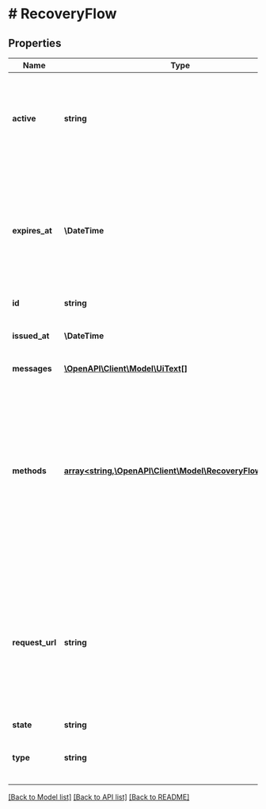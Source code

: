 # # RecoveryFlow

## Properties

Name | Type | Description | Notes
------------ | ------------- | ------------- | -------------
**active** | **string** | Active, if set, contains the registration method that is being used. It is initially not set. | [optional]
**expires_at** | **\DateTime** | ExpiresAt is the time (UTC) when the request expires. If the user still wishes to update the setting, a new request has to be initiated. |
**id** | **string** |  |
**issued_at** | **\DateTime** | IssuedAt is the time (UTC) when the request occurred. |
**messages** | [**\OpenAPI\Client\Model\UiText[]**](UiText.md) |  | [optional]
**methods** | [**array<string,\OpenAPI\Client\Model\RecoveryFlowMethod>**](RecoveryFlowMethod.md) | Methods contains context for all account recovery methods. If a registration request has been processed, but for example the password is incorrect, this will contain error messages. |
**request_url** | **string** | RequestURL is the initial URL that was requested from Ory Kratos. It can be used to forward information contained in the URL&#39;s path or query for example. |
**state** | **string** |  |
**type** | **string** | The flow type can either be &#x60;api&#x60; or &#x60;browser&#x60;. | [optional]

[[Back to Model list]](../../README.md#models) [[Back to API list]](../../README.md#endpoints) [[Back to README]](../../README.md)
